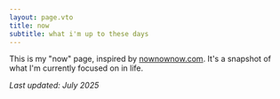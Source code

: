 ```yaml
---
layout: page.vto
title: now
subtitle: what i'm up to these days
---
```


<div class="now__content">

<div class="now__intro">
    <p>This is my "now" page, inspired by <a href="https://nownownow.com/about" class="link">nownownow.com</a>. It's a snapshot of what I'm currently focused on in life.</p>
  </div>

<div class="now__footer">
    <p><em>Last updated: July 2025</em></p>
  </div>

</div>
